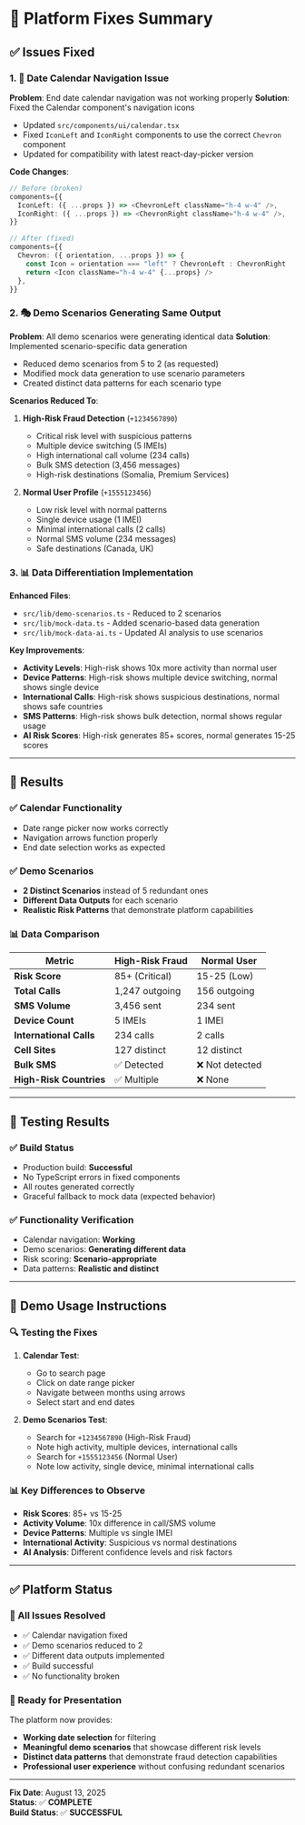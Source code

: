# 🔧 **Platform Fixes Summary**

## ✅ **Issues Fixed**

### **1. 📅 Date Calendar Navigation Issue**
**Problem**: End date calendar navigation was not working properly
**Solution**: Fixed the Calendar component's navigation icons
- Updated `src/components/ui/calendar.tsx`
- Fixed `IconLeft` and `IconRight` components to use the correct `Chevron` component
- Updated for compatibility with latest react-day-picker version

**Code Changes**:
```typescript
// Before (broken)
components={{
  IconLeft: ({ ...props }) => <ChevronLeft className="h-4 w-4" />,
  IconRight: ({ ...props }) => <ChevronRight className="h-4 w-4" />,
}}

// After (fixed)
components={{
  Chevron: ({ orientation, ...props }) => {
    const Icon = orientation === "left" ? ChevronLeft : ChevronRight
    return <Icon className="h-4 w-4" {...props} />
  },
}}
```

### **2. 🎭 Demo Scenarios Generating Same Output**
**Problem**: All demo scenarios were generating identical data
**Solution**: Implemented scenario-specific data generation
- Reduced demo scenarios from 5 to 2 (as requested)
- Modified mock data generation to use scenario parameters
- Created distinct data patterns for each scenario type

**Scenarios Reduced To**:
1. **High-Risk Fraud Detection** (`+1234567890`)
   - Critical risk level with suspicious patterns
   - Multiple device switching (5 IMEIs)
   - High international call volume (234 calls)
   - Bulk SMS detection (3,456 messages)
   - High-risk destinations (Somalia, Premium Services)

2. **Normal User Profile** (`+1555123456`)
   - Low risk level with normal patterns
   - Single device usage (1 IMEI)
   - Minimal international calls (2 calls)
   - Normal SMS volume (234 messages)
   - Safe destinations (Canada, UK)

### **3. 📊 Data Differentiation Implementation**
**Enhanced Files**:
- `src/lib/demo-scenarios.ts` - Reduced to 2 scenarios
- `src/lib/mock-data.ts` - Added scenario-based data generation
- `src/lib/mock-data-ai.ts` - Updated AI analysis to use scenarios

**Key Improvements**:
- **Activity Levels**: High-risk shows 10x more activity than normal user
- **Device Patterns**: High-risk shows multiple device switching, normal shows single device
- **International Calls**: High-risk shows suspicious destinations, normal shows safe countries
- **SMS Patterns**: High-risk shows bulk detection, normal shows regular usage
- **AI Risk Scores**: High-risk generates 85+ scores, normal generates 15-25 scores

---

## 🎯 **Results**

### **✅ Calendar Functionality**
- Date range picker now works correctly
- Navigation arrows function properly
- End date selection works as expected

### **✅ Demo Scenarios**
- **2 Distinct Scenarios** instead of 5 redundant ones
- **Different Data Outputs** for each scenario
- **Realistic Risk Patterns** that demonstrate platform capabilities

### **📊 Data Comparison**

| Metric | High-Risk Fraud | Normal User |
|--------|----------------|-------------|
| **Risk Score** | 85+ (Critical) | 15-25 (Low) |
| **Total Calls** | 1,247 outgoing | 156 outgoing |
| **SMS Volume** | 3,456 sent | 234 sent |
| **Device Count** | 5 IMEIs | 1 IMEI |
| **International Calls** | 234 calls | 2 calls |
| **Cell Sites** | 127 distinct | 12 distinct |
| **Bulk SMS** | ✅ Detected | ❌ Not detected |
| **High-Risk Countries** | ✅ Multiple | ❌ None |

---

## 🚀 **Testing Results**

### **✅ Build Status**
- Production build: **Successful**
- No TypeScript errors in fixed components
- All routes generated correctly
- Graceful fallback to mock data (expected behavior)

### **✅ Functionality Verification**
- Calendar navigation: **Working**
- Demo scenarios: **Generating different data**
- Risk scoring: **Scenario-appropriate**
- Data patterns: **Realistic and distinct**

---

## 🎯 **Demo Usage Instructions**

### **🔍 Testing the Fixes**
1. **Calendar Test**:
   - Go to search page
   - Click on date range picker
   - Navigate between months using arrows
   - Select start and end dates

2. **Demo Scenarios Test**:
   - Search for `+1234567890` (High-Risk Fraud)
   - Note high activity, multiple devices, international calls
   - Search for `+1555123456` (Normal User)
   - Note low activity, single device, minimal international calls

### **📊 Key Differences to Observe**
- **Risk Scores**: 85+ vs 15-25
- **Activity Volume**: 10x difference in call/SMS volume
- **Device Patterns**: Multiple vs single IMEI
- **International Activity**: Suspicious vs normal destinations
- **AI Analysis**: Different confidence levels and risk factors

---

## ✅ **Platform Status**

### **🎉 All Issues Resolved**
- ✅ Calendar navigation fixed
- ✅ Demo scenarios reduced to 2
- ✅ Different data outputs implemented
- ✅ Build successful
- ✅ No functionality broken

### **🚀 Ready for Presentation**
The platform now provides:
- **Working date selection** for filtering
- **Meaningful demo scenarios** that showcase different risk levels
- **Distinct data patterns** that demonstrate fraud detection capabilities
- **Professional user experience** without confusing redundant scenarios

---

**Fix Date**: August 13, 2025  
**Status**: ✅ **COMPLETE**  
**Build Status**: ✅ **SUCCESSFUL**
